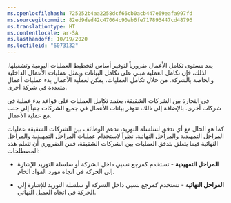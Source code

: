 ```yaml
---
ms.openlocfilehash: 725252b4aa2258dcf66cb0acb447e69eafa997fd
ms.sourcegitcommit: 82ed9ded42c47064c90ab6fe717893447cd48796
ms.translationtype: HT
ms.contentlocale: ar-SA
ms.lasthandoff: 10/19/2020
ms.locfileid: "6073132"
---
```

يعد مستوى تكامل الأعمال ضرورياً لتوفير أساس لتخطيط العمليات اليومية وتشغيلها. لذلك، فإن تكامل العملية مبني على تكامل البيانات ويمثل عمليات الأعمال الداخلية والخاصة بالشركة. من خلال تكامل العمليات، يمكن لعملية الأعمال بدء عمليات أعمال متعددة في شركة أخرى.

في التجارة بين الشركات الشقيقة، يعتمد تكامل العمليات على قواعد بدء عملية في شركات أخرى. بالإضافة إلى ذلك، تتوفر بيانات الأعمال في جميع الشركات جنباً إلى جنب مع عملية الأعمال.

كما هو الحال مع أي تدفق لسلسلة التوريد، تدعم الوظائف بين الشركات الشقيقة عمليات المراحل التمهيدية والمراحل النهائية. نظراً لاستخدام عمليات المراحل التمهيدية والمراحل النهائية فيما يتعلق بتدفق العمليات بين الشركات الشقيقة، فمن الضروري أن تتعلم هذه المصطلحات:

-   **المراحل التمهيدية** - تستخدم كمرجع نسبي داخل الشركة أو سلسلة التوريد للإشارة إلى الحركة في اتجاه مورد المواد الخام.

-   **المراحل النهائية** - تستخدم كمرجع نسبي داخل الشركة أو سلسلة التوريد للإشارة إلى الحركة في اتجاه العميل النهائي. 
